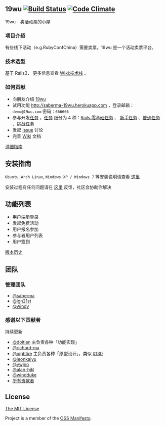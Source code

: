 ## 19wu [![Build Status](https://travis-ci.org/saberma/19wu.png?branch=master)](https://travis-ci.org/saberma/19wu) [![Code Climate](https://codeclimate.com/github/saberma/19wu.png)](https://codeclimate.com/github/saberma/19wu)

19wu - 卖活动票的小屋

### 项目介绍

有些线下活动（e.g.RubyConfChina）需要卖票，19wu 是一个活动卖票平台。

### 技术选型

基于 Rails3， 更多信息查看 [WIki:技术栈](https://github.com/saberma/19wu/wiki/技术栈) 。

### 如何贡献

* 向朋友介绍 [19wu](https://github.com/saberma/19wu)
* 试用功能 http://saberma-19wu.herokuapp.com ，登录邮箱：`demo@19wu.com` 密码：`666666`
* 参与开发[任务](https://github.com/saberma/19wu/issues?labels=%E4%BB%BB%E5%8A%A1&page=1&state=open) ，[任务](https://github.com/saberma/19wu/issues?labels=%E4%BB%BB%E5%8A%A1&page=1&state=open) 细分为 4 种：[Rails 零基础任务](https://github.com/saberma/19wu/issues?labels=Rails+%E9%9B%B6%E5%9F%BA%E7%A1%80&page=1&state=open) 、 [新手任务](https://github.com/saberma/19wu/issues?labels=%E6%96%B0%E6%89%8B&page=1&state=open) 、[普通任务](https://github.com/saberma/19wu/issues?labels=%E6%99%AE%E9%80%9A&page=1&state=open) 、[挑战任务](https://github.com/saberma/19wu/issues?labels=%E6%8C%91%E6%88%98&page=1&state=open)
* 发起 [Issue](https://github.com/saberma/19wu/issues) 讨论
* 完善 [Wiki](https://github.com/saberma/19wu/wiki) 文档

[详细指南](https://github.com/saberma/19wu/blob/master/CONTRIBUTING.md)

## 安装指南

`Ubuntu`, `Arch Linux`, `Windows XP / Windows 7` 等安装说明请查看 [这里](https://github.com/saberma/19wu/issues/19#issuecomment-11680772)

安装过程有任何问题请在 [这里](https://github.com/saberma/19wu/issues/new?title=[%E5%AE%89%E8%A3%85%E9%97%AE%E9%A2%98]&body=%2A%2A%E6%93%8D%E4%BD%9C%E7%B3%BB%E7%BB%9F:%2A%2A%0D%0A%0D%0A%2A%2A%E6%95%B0%E6%8D%AE%E5%BA%93:%2A%2A%0D%0A%0D%0A%2A%2A%E5%AE%89%E8%A3%85%E8%BF%87%E7%A8%8B:%2A%2A%0D%0A%0D%0A%60%60%60ruby%0D%0A%E6%8A%A5%E9%94%99%E4%BF%A1%E6%81%AF%0D%0A%60%60%60) 反馈，社区会协助你解决

<!---
以上提交安装问题的 issue 链接可复制到 http://0xcc.net/jsescape/ 的 url 输入框查看或修改
%0D%0A > 换行，%2A > 星号，%60 > 波浪号
-->

## 功能列表

* ~~用户注册登录~~
* 发起免费活动
* 用户报名参加
* 参与者用户列表
* 用户签到

[版本历史](https://github.com/saberma/19wu/blob/master/CHANGELOG.md)

## 团队

### 管理团队

* [@saberma](https://github.com/saberma)
* [@lgn21st](https://github.com/lgn21st)
* [@windy](https://github.com/windy)

### 感谢以下贡献者

持续更新

* [@doitian](https://github.com/doitian) 主负责各种「功能实现」
* [@richard-ma](https://github.com/richard-ma)
* [@nightire](https://github.com/nightire)  主负责各种「原型设计」，类似 [#130](https://github.com/saberma/19wu/issues/130)
* [@leonkaiyu](https://github.com/leonkaiyu)
* [@ywjno](https://github.com/ywjno)
* [@alan-hjkl](https://github.com/alan-hjkl)
* [@windduke](https://github.com/windduke)
* [所有贡献者](https://github.com/saberma/19wu/graphs/contributors)

## License

[The MIT License](https://github.com/saberma/19wu/blob/master/LICENSE)

Project is a member of the [OSS Manifesto](http://ossmanifesto.org).
